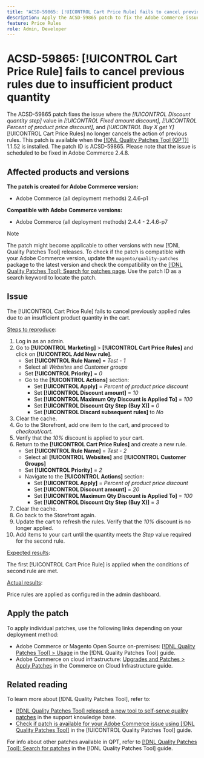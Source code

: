 ```yaml
---
title: "ACSD-59865: [!UICONTROL Cart Price Rule] fails to cancel previous rules due to insufficient product quantity"
description: Apply the ACSD-59865 patch to fix the Adobe Commerce issue where the *Discount quantity step* value in *Fixed amount discount,* *Percent of product price discount,* and *Buy X get Y* [!UICONTROL Cart Price Rules] no longer cancels the action of previous rules.
feature: Price Rules
role: Admin, Developer
---
```

# ACSD-59865: [!UICONTROL Cart Price Rule] fails to cancel previous rules due to insufficient product quantity

The ACSD-59865 patch fixes the issue where the *[!UICONTROL Discount quantity step]* value in *[!UICONTROL Fixed amount discount],* *[!UICONTROL Percent of product price discount],* and *[!UICONTROL Buy X get Y]* [!UICONTROL Cart Price Rules] no longer cancels the action of previous rules. This patch is available when the [[!DNL Quality Patches Tool (QPT)]](https://experienceleague.adobe.com/en/docs/commerce-knowledge-base/kb/announcements/commerce-announcements/magento-quality-patches-released-new-tool-to-self-serve-quality-patches) 1.1.52 is installed. The patch ID is ACSD-59865. Please note that the issue is scheduled to be fixed in Adobe Commerce 2.4.8.

## Affected products and versions

**The patch is created for Adobe Commerce version:**

* Adobe Commerce (all deployment methods) 2.4.6-p1

**Compatible with Adobe Commerce versions:**

* Adobe Commerce (all deployment methods) 2.4.4 - 2.4.6-p7

>[!NOTE]
>
>The patch might become applicable to other versions with new [!DNL Quality Patches Tool] releases. To check if the patch is compatible with your Adobe Commerce version, update the `magento/quality-patches` package to the latest version and check the compatibility on the [[!DNL Quality Patches Tool]: Search for patches page](https://experienceleague.adobe.com/tools/commerce-quality-patches/index.html). Use the patch ID as a search keyword to locate the patch.

## Issue

The [!UICONTROL Cart Price Rule] fails to cancel previously applied rules due to an insufficient product quantity in the cart.

<u>Steps to reproduce</u>:

1. Log in as an admin.
1. Go to **[!UICONTROL Marketing]** > **[!UICONTROL Cart Price Rules]** and click on **[!UICONTROL Add New rule]**.
    * Set **[!UICONTROL Rule Name]** = *Test - 1*
    * Select all *Websites* and *Customer groups*
    * Set **[!UICONTROL Priority]** = *0*
    * Go to the **[!UICONTROL Actions]** section:
        * Set **[!UICONTROL Apply]** = *Percent of product price discount*
        * Set **[!UICONTROL Discount amount]** = *10*
        * Set **[!UICONTROL Maximum Qty Discount is Applied To]** = *100*
        * Set **[!UICONTROL Discount Qty Step (Buy X)]** = *0*
        * Set **[!UICONTROL Discard subsequent rules]** to *No*
1. Clear the cache.
1. Go to the Storefront, add one item to the cart, and proceed to *checkout/cart*.
1. Verify that the *10%* discount is applied to your cart.
1. Return to the **[!UICONTROL Cart Price Rules]** and create a new rule.
    * Set **[!UICONTROL Rule Name]** = *Test - 2*
    * Select all **[!UICONTROL Websites]** and **[!UICONTROL Customer Groups]**
    * Set **[!UICONTROL Priority]** = *2*
    * Navigate to the **[!UICONTROL Actions]** section:
        * Set **[!UICONTROL Apply]** = *Percent of product price discount*
        * Set **[!UICONTROL Discount amount]** = *20*
        * Set **[!UICONTROL Maximum Qty Discount is Applied To]** = *100*
        * Set **[!UICONTROL Discount Qty Step (Buy X)]** = *3*
1. Clear the cache.
1. Go back to the Storefront again.
1. Update the cart to refresh the rules. Verify that the *10%* discount is no longer applied.
1. Add items to your cart until the quantity meets the *Step* value required for the second rule.

<u>Expected results</u>:

The first [!UICONTROL Cart Price Rule] is applied when the conditions of second rule are met.

<u>Actual results</u>:

Price rules are applied as configured in the admin dashboard.

## Apply the patch

To apply individual patches, use the following links depending on your deployment method:

* Adobe Commerce or Magento Open Source on-premises: [[!DNL Quality Patches Tool] > Usage](/help/tools/quality-patches-tool/usage.md) in the [!DNL Quality Patches Tool] guide.
* Adobe Commerce on cloud infrastructure: [Upgrades and Patches > Apply Patches](https://experienceleague.adobe.com/docs/commerce-cloud-service/user-guide/develop/upgrade/apply-patches.html) in the Commerce on Cloud Infrastructure guide.

## Related reading

To learn more about [!DNL Quality Patches Tool], refer to:

* [[!DNL Quality Patches Tool] released: a new tool to self-serve quality patches](https://experienceleague.adobe.com/en/docs/commerce-knowledge-base/kb/announcements/commerce-announcements/magento-quality-patches-released-new-tool-to-self-serve-quality-patches) in the support knowledge base.
* [Check if patch is available for your Adobe Commerce issue using [!DNL Quality Patches Tool]](/help/tools/quality-patches-tool/patches-available-in-qpt/check-patch-for-magento-issue-with-magento-quality-patches.md) in the [!UICONTROL Quality Patches Tool] guide.

For info about other patches available in QPT, refer to [[!DNL Quality Patches Tool]: Search for patches](https://experienceleague.adobe.com/tools/commerce-quality-patches/index.html) in the [!DNL Quality Patches Tool] guide.

